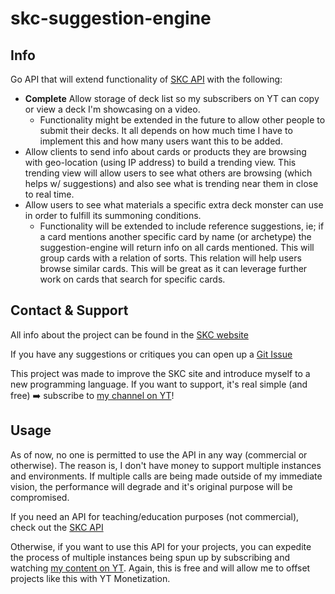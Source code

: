 # skc-suggestion-engine

## Info

Go API that will extend functionality of [SKC API](https://github.com/ygo-skc/skc-api) with the following:

* **Complete** Allow storage of deck list so my subscribers on YT can copy or view a deck I'm showcasing on a video.
  * Functionality might be extended in the future to allow other people to submit their decks. It all depends on how much time I have to implement this and how many users want this to be added.
* Allow clients to send info about cards or products they are browsing with geo-location (using IP address) to build a trending view. This trending view will allow users to see what others are browsing (which helps w/ suggestions) and also see what is trending near them in close to real time.
* Allow users to see what materials a specific extra deck monster can use in order to fulfill its summoning conditions.
  * Functionality will be extended to include reference suggestions, ie; if a card mentions another specific card by name (or archetype) the suggestion-engine will return info on all cards mentioned. This will group cards with a relation of sorts. This relation will help users browse similar cards. This will be great as it can leverage further work on cards that search for specific cards.

## Contact & Support

All info about the project can be found in the [SKC website](https://thesupremekingscastle.com/about)

If you have any suggestions or critiques you can open up a [Git Issue](https://github.com/ygo-skc/skc-suggestion-engine/issues)

This project was made to improve the SKC site and introduce myself to a new programming language. If you want to support, it's real simple (and free) ➡️ subscribe to [my channel on YT](https://www.youtube.com/c/SupremeKing25)!

## Usage

As of now, no one is permitted to use the API in any way (commercial or otherwise). The reason is, I don't have money to support multiple instances and environments. If multiple calls are being made outside of my immediate vision, the performance will degrade and it's original purpose will be compromised.

If you need an API for teaching/education purposes (not commercial), check out the [SKC API](https://github.com/ygo-skc/skc-api#others)

Otherwise, if you want to use this API for your projects, you can expedite the process of multiple instances being spun up by subscribing and watching [my content on YT](https://www.youtube.com/c/SupremeKing25). Again, this is free and will allow me to offset projects like this with YT Monetization.